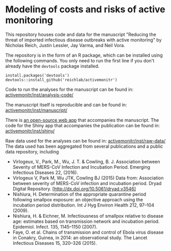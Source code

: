 # Modeling of costs and risks of active monitoring

This repository houses code and data for the manuscript "Reducing the threat of imported infectious disease outbreaks with active monitoring" by Nicholas Reich, Justin Lessler, Jay Varma, and Neil Vora. 

The repository is in the form of an R package, which can be installed using the following commands. You only need to run the first line if you don't already have the `devtools` package installed.
```
install.packages('devtools')
devtools::install_github('reichlab/activemonitr')
```

Code to run the analyses for the manuscript can be found in: 
[activemonitr/inst/analysis-code/](https://github.com/reichlab/activemonitr/tree/master/inst/analysis-code)

The manuscript itself is reproducible and can be found in: 
[activemonitr/inst/manuscript/](https://github.com/reichlab/activemonitr/blob/master/inst/manuscript/active-monitoring.Rmd)

There is [an open-source web app](http://iddynamics.jhsph.edu/apps/shiny/activemonitr/) that accompanies the manuscript. The code for the Shiny app that accompanies the publication can be found in:
[activemonitr/inst/shiny/](https://github.com/reichlab/activemonitr/tree/master/inst/shiny)

Raw data used for the analyses can be found in: 
[activemonitr/inst/raw-data/](https://github.com/reichlab/activemonitr/tree/master/inst/raw-data)
The data used has been aggregated from several publications and a public data repository, including

 - Virlogeux, V., Park, M., Wu, J. T. & Cowling, B. J. Association between Severity of MERS-CoV Infection and Incubation Period. Emerging Infectious Diseases 22, (2016).
 - Virlogeux V, Park M, Wu JTK, Cowling BJ (2015) Data from: Association between severity of MERS-CoV infection and incubation period. Dryad Digital Repository. [http://dx.doi.org/10.5061/dryad.v3546]
 - Nishiura, H. Determination of the appropriate quarantine period following smallpox exposure: an objective approach using the incubation period distribution. Int J Hyg Environ Health 212, 97–104 (2009).
 - Nishiura, H. & Eichner, M. Infectiousness of smallpox relative to disease age: estimates based on transmission network and incubation period. Epidemiol. Infect. 135, 1145–1150 (2007).
 - Faye, O. et al. Chains of transmission and control of Ebola virus disease in Conakry, Guinea, in 2014: an observational study. The Lancet Infectious Diseases 15, 320–326 (2015).

